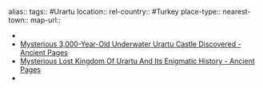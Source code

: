 alias::
tags:: #Urartu
location::
rel-country:: #Turkey
place-type::
nearest-town::
map-url::

-
- [Mysterious 3,000-Year-Old Underwater Urartu Castle Discovered - Ancient Pages](https://www.ancientpages.com/2017/11/22/mysterious-3000-year-old-underwater-urartu-castle-discovered/)
- [Mysterious Lost Kingdom Of Urartu And Its Enigmatic History - Ancient Pages](https://www.ancientpages.com/2014/06/22/mysterious-lost-kingdom-of-urartu-and-its-enigmatic-history-2/)
-

